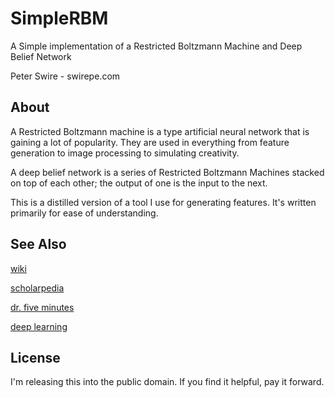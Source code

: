 # SimpleRBM
A Simple implementation of a Restricted Boltzmann Machine and Deep Belief Network

Peter Swire - swirepe.com

## About

A Restricted Boltzmann machine is a type artificial neural network that is gaining a lot of popularity.  They are used in everything from feature generation to image processing to simulating creativity.

A deep belief network is a series of Restricted Boltzmann Machines stacked on top of each other; the output of one is the input to the next.

This is a distilled version of a tool I use for generating features.  It's written primarily for ease of understanding.

## See Also

[wiki](https://secure.wikimedia.org/wikipedia/en/wiki/Restricted_Boltzmann_Machine#Restricted_Boltzmann_machine)

[scholarpedia](http://www.scholarpedia.org/article/Deep_belief_networks)

[dr. five minutes](http://drfiveminutes.tumblr.com/post/445813639/hopfield-nets-boltzmann-machines)

[deep learning](http://deeplearning.net/tutorial/rbm.html#rbm)

## License

I'm releasing this into the public domain.  If you find it helpful, pay it forward.